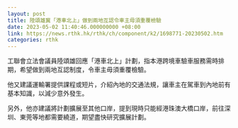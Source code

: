 ```yaml
---
layout: post
title: 陸頌雄冀「港車北上」做到兩地互認令車主毋須重覆檢驗
date: 2023-05-02 11:40:46.000000000 +08:00
link: https://news.rthk.hk/rthk/ch/component/k2/1698771-20230502.htm
categories: rthk
---
```


工聯會立法會議員陸頌雄回應「港車北上」計劃，指本港跨境車驗車服務需時排期，希望做到兩地互認制度，令車主毋須重覆檢驗。

他又建議運輸署提供課程或短片，介紹內地的交通法規，讓車主在駕車到內地前有基本知識，以減少意外發生。

另外，他亦建議將計劃擴展至其他口岸，提到現時只能經港珠澳大橋口岸，前往深圳、東莞等地都需要繞道，期望盡快研究擴展計劃。
